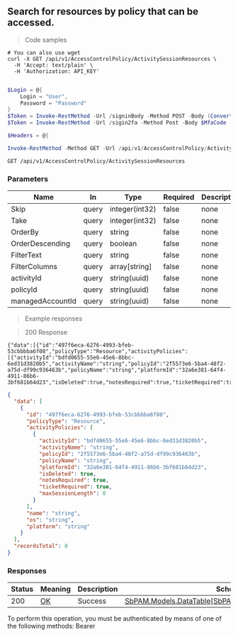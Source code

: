 
## Search for resources by policy that can be accessed.

<a id="opIdActivitySessionCandidateResources"></a>

> Code samples

```shell
# You can also use wget
curl -X GET /api/v1/AccessControlPolicy/ActivitySessionResources \
  -H 'Accept: text/plain' \
  -H 'Authorization: API_KEY'

```

```powershell

$Login = @{
    Login = "User",
    Password = "Password"
}
$Token = Invoke-RestMethod -Url /signinBody -Method POST -Body (ConvertTo-Json $Login)
$Token = Invoke-RestMethod -Url /sigin2fa -Method Post -Body $MfaCode -Headers @{Authorization: "Bearer $Token"}

$Headers = @{

Invoke-RestMethod -Method GET -Url /api/v1/AccessControlPolicy/ActivitySessionResources
```

`GET /api/v1/AccessControlPolicy/ActivitySessionResources`

<h3 id="search-for-resources-by-policy-that-can-be-accessed.-parameters">Parameters</h3>

|Name|In|Type|Required|Description|
|---|---|---|---|---|
|Skip|query|integer(int32)|false|none|
|Take|query|integer(int32)|false|none|
|OrderBy|query|string|false|none|
|OrderDescending|query|boolean|false|none|
|FilterText|query|string|false|none|
|FilterColumns|query|array[string]|false|none|
|activityId|query|string(uuid)|false|none|
|policyId|query|string(uuid)|false|none|
|managedAccountId|query|string(uuid)|false|none|

> Example responses

> 200 Response

```
{"data":[{"id":"497f6eca-6276-4993-bfeb-53cbbbba6f08","policyType":"Resource","activityPolicies":[{"activityId":"bdfd0655-55e6-45e6-8bbc-6ed31d3820b5","activityName":"string","policyId":"2f5573e6-5ba4-48f2-a75d-df99c936463b","policyName":"string","platformId":"32a6e381-64f4-4911-86b6-3bf681b64d23","isDeleted":true,"notesRequired":true,"ticketRequired":true,"maxSessionLength":0}],"name":"string","os":"string","platform":"string"}],"recordsTotal":0}
```

```json
{
  "data": [
    {
      "id": "497f6eca-6276-4993-bfeb-53cbbbba6f08",
      "policyType": "Resource",
      "activityPolicies": [
        {
          "activityId": "bdfd0655-55e6-45e6-8bbc-6ed31d3820b5",
          "activityName": "string",
          "policyId": "2f5573e6-5ba4-48f2-a75d-df99c936463b",
          "policyName": "string",
          "platformId": "32a6e381-64f4-4911-86b6-3bf681b64d23",
          "isDeleted": true,
          "notesRequired": true,
          "ticketRequired": true,
          "maxSessionLength": 0
        }
      ],
      "name": "string",
      "os": "string",
      "platform": "string"
    }
  ],
  "recordsTotal": 0
}
```

<h3 id="search-for-resources-by-policy-that-can-be-accessed.-responses">Responses</h3>

|Status|Meaning|Description|Schema|
|---|---|---|---|
|200|[OK](https://tools.ietf.org/html/rfc7231#section-6.3.1)|Success|[SbPAM.Models.DataTable[SbPAM.Models.AccessPolicyObject]](#schemasbpam.models.datatable[sbpam.models.accesspolicyobject])|

<aside class="warning">
To perform this operation, you must be authenticated by means of one of the following methods:
Bearer
</aside>


